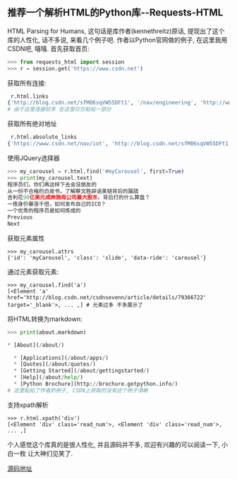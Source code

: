 ## 推荐一个解析HTML的Python库--Requests-HTML

HTML Parsing for Humans, 这句话是库作者(kennethreitz)原话, 提现出了这个库的人性化, 话不多说, 来看几个例子吧. 
作者以Python官网做的例子, 在这里我用CSDN吧, 嘻嘻.
首先获取首页:

``` python
>>> from requests_html import session
>>> r = session.get('https://www.csdn.net')
```
获取所有连接:

``` python
 r.html.links
{'http://blog.csdn.net/sfM06sqVW55DFt1', '/nav/engineering', 'http://www.programmer.com.cn/',...}
# 由于这里连接较多 在这里仅仅粘贴一部分
```
获取所有绝对地址

``` python
 r.html.absolute_links
{'https://www.csdn.net/nav/iot', 'http://blog.csdn.net/sfM06sqVW55DFt1', ... ,}
```

使用JQuery选择器

``` python
>>> my_carousel = r.html.find('#myCarousel', first=True)
>>> print(my_carousel.text)
程序员们，你们再这样下去会没朋友的
从一份不合格的白皮书，了解蔡文胜辟谣美链背后的蹊跷
吉利花90亿美元成奔驰母公司最大股东，背后打的什么算盘？
一夜身价暴涨千倍，如何发布自己的ICO？
一个优秀的程序员是如何炼成的
Previous
Next
```
获取元素属性

```
>>> my_carousel.attrs
{'id': 'myCarousel', 'class': 'slide', 'data-ride': 'carousel'}
```
通过元素获取元素:

```
>>> my_carousel.find('a')
[<Element 'a' href='http://blog.csdn.net/csdnsevenn/article/details/79366722' target='_blank'>, ... ,] # 元素过多 不多展示了
```

将HTML转换为markdown:

``` python
>>> print(about.markdown)

* [About](/about/)

  * [Applications](/about/apps/)
  * [Quotes](/about/quotes/)
  * [Getting Started](/about/gettingstarted/)
  * [Help](/about/help/)
  * [Python Brochure](http://brochure.getpython.info/)
# 这里粘贴了作者的例子, CSDN上获取的没有这个例子清晰
```

支持xpath解析

```
>>> r.html.xpath('div')
[<Element 'div' class='read_num'>, <Element 'div' class='read_num'>,  ... ,] 
```
个人感觉这个库真的是很人性化, 并且源码并不多, 欢迎有兴趣的可以阅读一下, 小白一枚 让大神们见笑了.

[源码地址](https://github.com/kennethreitz/requests-html)

<!--stackedit_data:
eyJoaXN0b3J5IjpbLTcwMDUzMTg4Niw4NjQxNzM0NywyNTU4Nj
A4MzUsNzM2MDQ3NjY3XX0=
-->